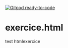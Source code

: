 [![Gitpod ready-to-code](https://img.shields.io/badge/Gitpod-ready--to--code-blue?logo=gitpod)](https://gitpod.io/#https://github.com/AuroraGuardian/exercice.html)

# exercice.html
test htmlexercice
